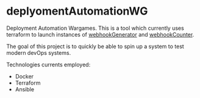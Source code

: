 # deplyomentAutomationWG

Deployment Automation Wargames. This is a tool which currently uses terraform to launch instances of [webhookGenerator](https://github.com/PrinceLogan/webhookGenerator) and [webhookCounter](https://github.com/PrinceLogan/webhookCounter). 

The goal of this project is to quickly be able to spin up a system to test modern devOps systems. 

Technologies currents employed:
- Docker
- Terraform
- Ansible
